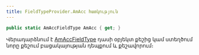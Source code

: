 ```yaml
---
title: FieldTypeProvider.AmAcc հատկություն
---
```


```c#
public static AmAccFieldType AmAcc { get; }
```

Վերադարձնում է [AmAccFieldType](../system_types.md#amaccfieldtype) դասի օբյեկտ քեշից կամ ստեղծում նորը քեշում բացակայության դեպքում և քեշավորում։
